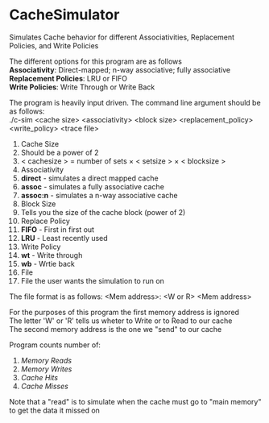 # CacheSimulator
Simulates Cache behavior for different Associativities, Replacement Policies, and Write Policies  

The different options for this program are as follows  
**Associativity**: Direct-mapped; n-way associative; fully associative  
**Replacement Policies**: LRU or FIFO  
**Write Policies**: Write Through or Write Back  

The program is heavily input driven. The command line argument should be as follows:  
./c-sim \<cache size\> \<associativity\> \<block size\> \<replacement_policy> \<write_policy> \<trace file>  

1. Cache Size
  1. Should be a power of 2
  2. < cachesize > = number of sets × < setsize > × < blocksize >
2. Associativity
  1. **direct** - simulates a direct mapped cache
  2. **assoc** - simulates a fully associative cache
  3. **assoc:n** - simulates a n-way associative cache
3. Block Size
  1. Tells you the size of the cache block (power of 2)
4. Replace Policy
  1. **FIFO** - First in first out
  2. **LRU** - Least recently used
5. Write Policy
  1. **wt** - Write through
  2. **wb** - Wrtie back
6. File
  1. File the user wants the simulation to run on 

The file format is as follows:
\<Mem address>: \<W or R> \<Mem address>  

For the purposes of this program the first memory address is ignored  
The letter 'W' or 'R' tells us wheter to Write or to Read to our cache  
The second memory address is the one we "send" to our cache  

Program counts number of:
  1. *Memory Reads*
  2. *Memory Writes*
  3. *Cache Hits*
  4. *Cache Misses*  

Note that a "read" is to simulate when the cache must go to "main memory" to get the data it missed on
